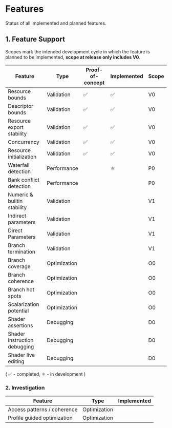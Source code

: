 # Features

Status of all implemented and planned features.

## 1. Feature Support

Scopes mark the intended development cycle in which the feature is planned to be implemented, **scope at release only includes V0**.

| Feature                      | Type         | Proof-of-concept   | Implemented        | Scope | 
|------------------------------|--------------|--------------------|--------------------|-------|
| Resource bounds              | Validation   | :white_check_mark: | :white_check_mark: | V0    |
| Descriptor bounds            | Validation   | :white_check_mark: | :white_check_mark: | V0    |
| Resource export stability    | Validation   | :white_check_mark: | :white_check_mark: | V0    |
| Concurrency                  | Validation   | :white_check_mark: | :white_check_mark: | V0    |
| Resource initialization      | Validation   | :white_check_mark: | :white_check_mark: | V0    |
| Waterfall detection          | Performance  |                    | :atom_symbol:      | P0    |
| Bank conflict detection      | Performance  |                    |                    | P0    |
| Numeric & builtin stability  | Validation   |                    |                    | V1    |
| Indirect parameters          | Validation   |                    |                    | V1    |
| Direct Parameters            | Validation   |                    |                    | V1    |
| Branch termination           | Validation   |                    |                    | V1    |
| Branch coverage              | Optimization |                    |                    | O0    |
| Branch coherence             | Optimization |                    |                    | O0    |
| Branch hot spots             | Optimization |                    |                    | O0    |
| Scalarization potential      | Optimization |                    |                    | O0    |
| Shader assertions            | Debugging    |                    |                    | D0    |
| Shader instruction debugging | Debugging    |                    |                    | D0    |
| Shader live editing          | Debugging    |                    |                    | D0    |

( :white_check_mark: - completed, :atom_symbol: - in development )

### 2. Investigation

| Feature                     | Type         | Implemented |
|-----------------------------|--------------|-------------|
| Access patterns / coherence | Optimization |             |
| Profile guided optimization | Optimization |             |
